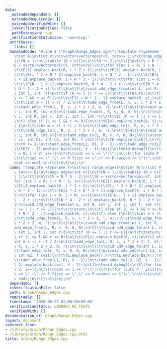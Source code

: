 ```yaml
---
data:
  _extendedDependsOn: []
  _extendedRequiredBy: []
  _extendedVerifiedWith: []
  _isVerificationFailed: false
  _pathExtension: cpp
  _verificationStatusIcon: ':warning:'
  attributes:
    links: []
  bundledCode: "#line 1 \"Graph/Range_Edges.cpp\"\ntemplate <typename T>\nstruct range_edges{\n\
    \tint N;\n\tint V;\n\tvector<vector<pair<T, int>>> E;\n\trange_edges(int n){\n\
    \t\tN = 1;\n\t\twhile (N < n){\n\t\t\tN *= 2;\n\t\t}\n\t\tV = N * 5 - 2;\n\t\t\
    E = vector<vector<pair<T, int>>>(V);\n\t\tfor (int i = 0; i < N - 1; i++){\n\t\
    \t\tE[i].emplace_back(0, i * 2 + 1);\n\t\t\tE[i].emplace_back(0, i * 2 + 2);\n\
    \t\t\tE[i * 2 + N * 2].emplace_back(0, i + N * 2 - 1);\n\t\t\tE[i * 2 + N * 2\
    \ + 1].emplace_back(0, i + N * 2 - 1);\n\t\t}\n\t\tfor (int i = 0; i < N; i++){\n\
    \t\t\tE[N - 1 + i].emplace_back(0, N * 4 - 2 + i);\n\t\t\tE[N * 4 - 2 + i].emplace_back(0,\
    \ N * 3 - 2 + i);\n\t\t}\n\t}\n\tvoid add_edge_from(int L, int R, int v, int i,\
    \ int l, int r){\n\t\tif (R <= l || r <= L){\n\t\t\treturn;\n\t\t} else if (L\
    \ <= l && r <= R){\n\t\t\tE[i + N * 2 - 1].emplace_back(0, v);\n\t\t} else {\n\
    \t\t\tint m = (l + r) / 2;\n\t\t\tadd_edge_from(L, R, v, i * 2 + 1, l, m);\n\t\
    \t\tadd_edge_from(L, R, v, i * 2 + 2, m, r);\n\t\t}\n\t}\n\tvoid add_edge_from(int\
    \ L, int R, int v){\n\t\tadd_edge_from(L, R, v, 0, 0, N);\n\t}\n\tvoid add_edge_to(int\
    \ L, int R, int v, int i, int l, int r){\n\t\tif (R <= l || r <= L){\n\t\t\treturn;\n\
    \t\t} else if (L <= l && r <= R){\n\t\t\tE[v].emplace_back(0, i);\n\t\t} else\
    \ {\n\t\t\tint m = (l + r) / 2;\n\t\t\tadd_edge_to(L, R, v, i * 2 + 1, l, m);\n\
    \t\t\tadd_edge_to(L, R, v, i * 2 + 2, m, r);\n\t\t}\n\t}\n\tvoid add_edge_to(int\
    \ L, int R, int v){\n\t\tadd_edge_to(L, R, v, 0, 0, N);\n\t}\n\tvoid add_edge(int\
    \ L1, int R1, int L2, int R2, T cost){\n\t\tE.emplace_back();\n\t\tE.emplace_back();\n\
    \t\tV += 2;\n\t\tadd_edge_from(L1, R1, V - 2);\n\t\tadd_edge_to(L2, R2, V - 1);\n\
    \t\tE[V - 2].emplace_back(cost, V - 1);\n\t}\n\tvoid debug(){\n\t\tfor (int i\
    \ = 0; i < V; i++){\n\t\t\tcout << i << \":\";\n\t\t\tfor (auto P : E[i]){\n\t\
    \t\t\tcout << \" (\" << P.first << \",\" << P.second << \")\";\n\t\t\t}\n\t\t\t\
    cout << endl;\n\t\t}\n\t}\n};\n"
  code: "template <typename T>\nstruct range_edges{\n\tint N;\n\tint V;\n\tvector<vector<pair<T,\
    \ int>>> E;\n\trange_edges(int n){\n\t\tN = 1;\n\t\twhile (N < n){\n\t\t\tN *=\
    \ 2;\n\t\t}\n\t\tV = N * 5 - 2;\n\t\tE = vector<vector<pair<T, int>>>(V);\n\t\t\
    for (int i = 0; i < N - 1; i++){\n\t\t\tE[i].emplace_back(0, i * 2 + 1);\n\t\t\
    \tE[i].emplace_back(0, i * 2 + 2);\n\t\t\tE[i * 2 + N * 2].emplace_back(0, i +\
    \ N * 2 - 1);\n\t\t\tE[i * 2 + N * 2 + 1].emplace_back(0, i + N * 2 - 1);\n\t\t\
    }\n\t\tfor (int i = 0; i < N; i++){\n\t\t\tE[N - 1 + i].emplace_back(0, N * 4\
    \ - 2 + i);\n\t\t\tE[N * 4 - 2 + i].emplace_back(0, N * 3 - 2 + i);\n\t\t}\n\t\
    }\n\tvoid add_edge_from(int L, int R, int v, int i, int l, int r){\n\t\tif (R\
    \ <= l || r <= L){\n\t\t\treturn;\n\t\t} else if (L <= l && r <= R){\n\t\t\tE[i\
    \ + N * 2 - 1].emplace_back(0, v);\n\t\t} else {\n\t\t\tint m = (l + r) / 2;\n\
    \t\t\tadd_edge_from(L, R, v, i * 2 + 1, l, m);\n\t\t\tadd_edge_from(L, R, v, i\
    \ * 2 + 2, m, r);\n\t\t}\n\t}\n\tvoid add_edge_from(int L, int R, int v){\n\t\t\
    add_edge_from(L, R, v, 0, 0, N);\n\t}\n\tvoid add_edge_to(int L, int R, int v,\
    \ int i, int l, int r){\n\t\tif (R <= l || r <= L){\n\t\t\treturn;\n\t\t} else\
    \ if (L <= l && r <= R){\n\t\t\tE[v].emplace_back(0, i);\n\t\t} else {\n\t\t\t\
    int m = (l + r) / 2;\n\t\t\tadd_edge_to(L, R, v, i * 2 + 1, l, m);\n\t\t\tadd_edge_to(L,\
    \ R, v, i * 2 + 2, m, r);\n\t\t}\n\t}\n\tvoid add_edge_to(int L, int R, int v){\n\
    \t\tadd_edge_to(L, R, v, 0, 0, N);\n\t}\n\tvoid add_edge(int L1, int R1, int L2,\
    \ int R2, T cost){\n\t\tE.emplace_back();\n\t\tE.emplace_back();\n\t\tV += 2;\n\
    \t\tadd_edge_from(L1, R1, V - 2);\n\t\tadd_edge_to(L2, R2, V - 1);\n\t\tE[V -\
    \ 2].emplace_back(cost, V - 1);\n\t}\n\tvoid debug(){\n\t\tfor (int i = 0; i <\
    \ V; i++){\n\t\t\tcout << i << \":\";\n\t\t\tfor (auto P : E[i]){\n\t\t\t\tcout\
    \ << \" (\" << P.first << \",\" << P.second << \")\";\n\t\t\t}\n\t\t\tcout <<\
    \ endl;\n\t\t}\n\t}\n};\n"
  dependsOn: []
  isVerificationFile: false
  path: Graph/Range_Edges.cpp
  requiredBy: []
  timestamp: '2020-06-27 02:08:30+09:00'
  verificationStatus: LIBRARY_NO_TESTS
  verifiedWith: []
documentation_of: Graph/Range_Edges.cpp
layout: document
redirect_from:
- /library/Graph/Range_Edges.cpp
- /library/Graph/Range_Edges.cpp.html
title: Graph/Range_Edges.cpp
---
```

